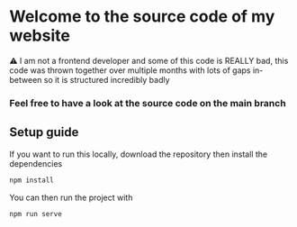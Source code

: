 # Welcome to the source code of my website

⚠️ I am not a frontend developer and some of this code is REALLY bad, this code was thrown together over multiple months with lots of gaps in-between so it is structured incredibly badly

### Feel free to have a look at the source code on the main branch

## Setup guide

If you want to run this locally, download the repository then install the dependencies

```powershell
npm install
```

You can then run the project with

```powershell
npm run serve
```
